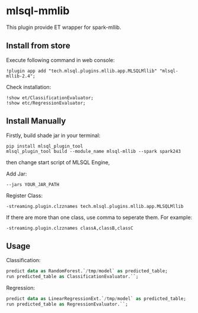 # mlsql-mmlib

This plugin provide ET wrapper for spark-mllib.

## Install from store

Execute following command in web console:

```
!plugin app add "tech.mlsql.plugins.mllib.app.MLSQLMllib" "mlsql-mllib-2.4";
```

Check installation:

```
!show et/ClassificationEvaluator;
!show etc/RegressionEvaluator;
```

## Install Manually

Firstly, build shade jar in your terminal:

```shell
pip install mlsql_plugin_tool
mlsql_plugin_tool build --module_name mlsql-mllib --spark spark243
```

then change start script of MLSQL Engine,

Add Jar:

```
--jars YOUR_JAR_PATH
```

Register Class:

```
-streaming.plugin.clzznames tech.mlsql.plugins.mllib.app.MLSQLMllib
```

If there are more than one class, use comma to seperate them. For example:

```
-streaming.plugin.clzznames classA,classB,classC
```

## Usage

Classification:

```sql
predict data as RandomForest.`/tmp/model` as predicted_table;
run predicted_table as ClassificationEvaluator.``;
```

Regression:

```sql
predict data as LinearRegressionExt.`/tmp/model` as predicted_table;
run predicted_table as RegressionEvaluator.``;
```







